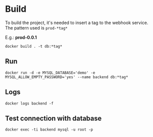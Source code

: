 # Build

To build the project, it's needed to insert a tag to the webhook service.<br>
The pattern used is ```prod-*tag*```

E.g.: **prod-0.0.1**

```
docker build . -t db:*tag*
```

## Run

```
docker run -d -e MYSQL_DATABASE='demo' -e MYSQL_ALLOW_EMPTY_PASSWORD='yes' --name backend db:*tag*
```

## Logs

```
docker logs backend -f
```

## Test connection with database

```
docker exec -ti backend mysql -u root -p
```
